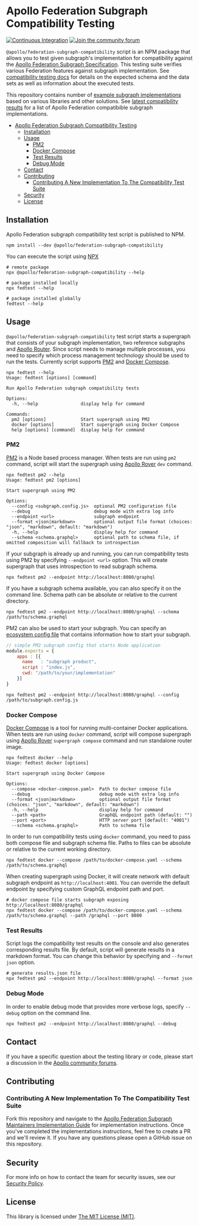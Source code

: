 # Apollo Federation Subgraph Compatibility Testing

[![Continuous Integration](https://github.com/apollographql/apollo-federation-subgraph-compatibility/workflows/Continuous%20Integration/badge.svg)](https://github.com/apollographql/apollo-federation-subgraph-compatibility/actions?query=workflow%3A"Continuous+Integration")
[![Join the community forum](https://img.shields.io/badge/join%20the%20community-forum-blueviolet)](https://community.apollographql.com)

`@apollo/federation-subgraph-compatibility` script is an NPM package that allows you to test given subgraph's implementation for compatibility against the [Apollo Federation Subgraph Specification](https://www.apollographql.com/docs/federation/subgraph-spec/). This testing suite verifies various Federation features against subgraph implementation. See [compatibility testing docs](./COMPATIBILITY.md) for details on the expected schema and the data sets as well as information about the executed tests.

This repository contains number of [example subgraph implementations](https://github.com/apollographql/apollo-federation-subgraph-compatibility/tree/main/implementations) based on various libraries and other solutions. See [latest compatibility results](https://www.apollographql.com/docs/federation/building-supergraphs/supported-subgraphs) for a list of Apollo Federation compatibible subgraph implementations.

- [Apollo Federation Subgraph Compatibility Testing](#apollo-federation-subgraph-compatibility-testing)
  - [Installation](#installation)
  - [Usage](#usage)
    - [PM2](#pm2)
    - [Docker Compose](#docker-compose)
    - [Test Results](#test-results)
    - [Debug Mode](#debug-mode)
  - [Contact](#contact)
  - [Contributing](#contributing)
    - [Contributing A New Implementation To The Compatibility Test Suite](#contributing-a-new-implementation-to-the-compatibility-test-suite)
  - [Security](#security)
  - [License](#license)

## Installation

Apollo Federation subgraph compatibility test script is published to NPM.

```shell
npm install --dev @apollo/federation-subgraph-compatibility
```

You can execute the script using [NPX](https://docs.npmjs.com/cli/v7/commands/npx)

```shell
# remote package
npx @apollo/federation-subgraph-compatibility --help

# package installed locally
npx fedtest --help

# package installed globally
fedtest --help
```

## Usage

`@apollo/federation-subgraph-compatibility` test script starts a supergraph that consists of your subgraph implementation, two reference subgraphs and [Apollo Router](https://github.com/apollographql/router). Since script needs to manage multiple processes, you need to specify which process management technology should be used to run the tests. Currently script supports [PM2](https://pm2.keymetrics.io/) and [Docker Compose](https://docs.docker.com/compose/).

```shell
npx fedtest --help
Usage: fedtest [options] [command]

Run Apollo Federation subgraph compatibility tests

Options:
  -h, --help                display help for command

Commands:
  pm2 [options]             Start supergraph using PM2
  docker [options]          Start supergraph using Docker Compose
  help [options] [command]  display help for command
```

### PM2

[PM2](https://pm2.keymetrics.io/) is a Node based process manager. When tests are run using `pm2` command, script will start the supergraph using [Apollo Rover](https://github.com/apollographql/rover) `dev` command.

```shell
npx fedtest pm2 --help
Usage: fedtest pm2 [options]

Start supergraph using PM2

Options:
  --config <subgraph.config.js>  optional PM2 configuration file
  --debug                        debug mode with extra log info
  --endpoint <url>               subgraph endpoint
  --format <json|markdown>       optional output file format (choices: "json", "markdown", default: "markdown")
  -h, --help                     display help for command
  --schema <schema.graphql>      optional path to schema file, if omitted composition will fallback to introspection
```

If your subgraph is already up and running, you can run compatibility tests using PM2 by specifying `--endpoint <url>` option. This will create supergraph that uses introspection to read subgraph schema.

```shell
npx fedtest pm2 --endpoint http://localhost:8080/graphql
```

If you have a subgraph schema available, you can also specify it on the command line. Schema path can be absolute or relative to the current directory.

```shell
npx fedtest pm2 --endpoint http://localhost:8080/graphql --schema /path/to/schema.graphql
```

PM2 can also be used to start your subgraph. You can specify an [ecosystem config file](https://pm2.keymetrics.io/docs/usage/application-declaration/) that contains information how to start your subgraph.

```js
// simple PM2 subgraph config that starts Node application
module.exports = {
    apps : [{
      name   : "subgraph product",
      script : "index.js",
      cwd: "/path/to/your/implementation"
    }]
}
```

```shell
npx fedtest pm2 --endpoint http://localhost:8080/graphql --config /path/to/subgraph.config.js
```

### Docker Compose

[Docker Compose](https://docs.docker.com/compose/) is a tool for running multi-container Docker applications. When tests are run using `docker` command, script will compose supergraph using [Apollo Rover](https://github.com/apollographql/rover) `supergraph compose` command and run standalone router image.

```shell
npx fedtest docker --help
Usage: fedtest docker [options]

Start supergraph using Docker Compose

Options:
  --compose <docker-compose.yaml>  Path to docker compose file
  --debug                          debug mode with extra log info
  --format <json|markdown>         optional output file format (choices: "json", "markdown", default: "markdown")
  -h, --help                       display help for command
  --path <path>                    GraphQL endpoint path (default: "")
  --port <port>                    HTTP server port (default: "4001")
  --schema <schema.graphql>        Path to schema file
```

In order to run compatibility tests using `docker` command, you need to pass both compose file and subgraph schema file.
Paths to files can be absolute or relative to the current working directory.

```shell
npx fedtest docker --compose /path/to/docker-compose.yaml --schema /path/to/schema.graphql
```

When creating supergraph using Docker, it will create network with default subgraph endpoint as `http://localhost:4001`. You can override the default endpoint by specifying custom GraphQL endpoint path and port.

```shell
# docker compose file starts subgraph exposing http://localhost:8080/graphql
npx fedtest docker --compose /path/to/docker-compose.yaml --schema /path/to/schema.graphql --path /graphql --port 8080
```

### Test Results

Script logs the compatibility test results on the console and also generates corresponding results file. By default, script will generate results in a markdown format. You can change this behavior by specifying and `--format json` option.

```shell
# generate results.json file
npx fedtest pm2 --endpoint http://localhost:8080/graphql --format json
```

### Debug Mode

In order to enable debug mode that provides more verbose logs, specify `--debug` option on the command line.

```shell
npx fedtest pm2 --endpoint http://localhost:8080/graphql --debug
```

## Contact

If you have a specific question about the testing library or code, please start a discussion in the [Apollo community forums](https://community.apollographql.com/).

## Contributing

### Contributing A New Implementation To The Compatibility Test Suite

Fork this repository and navigate to the [Apollo Federation Subgraph Maintainers Implementation Guide](./CONTRIBUTORS.md) for implementation instructions. Once you've completed the implementations instructions, feel free to create a PR and we'll review it. If you have any questions please open a GitHub issue on this repository.

## Security

For more info on how to contact the team for security issues, see our [Security Policy](https://github.com/apollographql/.github/blob/main/SECURITY.md).

## License

This library is licensed under [The MIT License (MIT)](https://github.com/apollographql/apollo-federation-subgraph-compatibility/blob/main/LICENSE).
